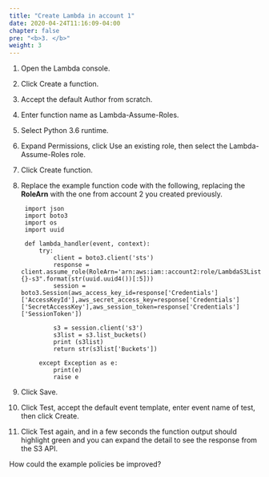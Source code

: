 ```yaml
---
title: "Create Lambda in account 1"
date: 2020-04-24T11:16:09-04:00
chapter: false
pre: "<b>3. </b>"
weight: 3
---
```

1. Open the Lambda console.
2. Click Create a function.
3. Accept the default Author from scratch.
4. Enter function name as Lambda-Assume-Roles.
5. Select Python 3.6 runtime.
6. Expand Permissions, click Use an existing role, then select the Lambda-Assume-Roles role.
7. Click Create function.
8. Replace the example function code with the following, replacing the **RoleArn** with the one from account 2 you created previously.

        import json
        import boto3
        import os
        import uuid

        def lambda_handler(event, context):
            try:
                client = boto3.client('sts')
                response = client.assume_role(RoleArn='arn:aws:iam::account2:role/LambdaS3ListBuckets',RoleSessionName="{}-s3".format(str(uuid.uuid4())[:5]))
                session = boto3.Session(aws_access_key_id=response['Credentials']['AccessKeyId'],aws_secret_access_key=response['Credentials']['SecretAccessKey'],aws_session_token=response['Credentials']['SessionToken'])

                s3 = session.client('s3')
                s3list = s3.list_buckets()
                print (s3list)
                return str(s3list['Buckets'])

            except Exception as e:
                print(e)
                raise e

9. Click Save.
10. Click Test, accept the default event template, enter event name of test, then click Create.
11. Click Test again, and in a few seconds the function output should highlight green and you can expand the detail to see the response from the S3 API.

How could the example policies be improved?
